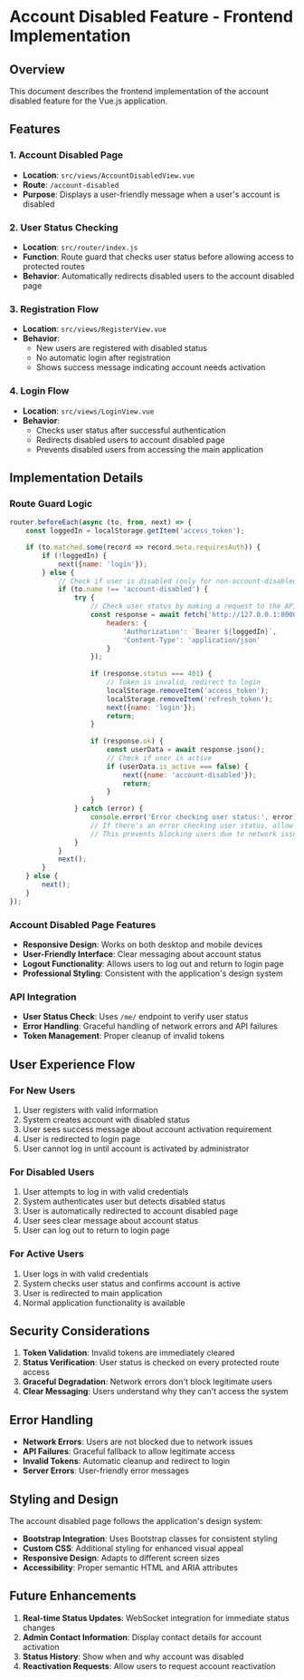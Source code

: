 # Account Disabled Feature - Frontend Implementation

## Overview

This document describes the frontend implementation of the account disabled feature for the Vue.js application.

## Features

### 1. Account Disabled Page
- **Location**: `src/views/AccountDisabledView.vue`
- **Route**: `/account-disabled`
- **Purpose**: Displays a user-friendly message when a user's account is disabled

### 2. User Status Checking
- **Location**: `src/router/index.js`
- **Function**: Route guard that checks user status before allowing access to protected routes
- **Behavior**: Automatically redirects disabled users to the account disabled page

### 3. Registration Flow
- **Location**: `src/views/RegisterView.vue`
- **Behavior**: 
  - New users are registered with disabled status
  - No automatic login after registration
  - Shows success message indicating account needs activation

### 4. Login Flow
- **Location**: `src/views/LoginView.vue`
- **Behavior**: 
  - Checks user status after successful authentication
  - Redirects disabled users to account disabled page
  - Prevents disabled users from accessing the main application

## Implementation Details

### Route Guard Logic
```javascript
router.beforeEach(async (to, from, next) => {
    const loggedIn = localStorage.getItem('access_token');

    if (to.matched.some(record => record.meta.requiresAuth)) {
        if (!loggedIn) {
            next({name: 'login'});
        } else {
            // Check if user is disabled (only for non-account-disabled routes)
            if (to.name !== 'account-disabled') {
                try {
                    // Check user status by making a request to the API
                    const response = await fetch('http://127.0.0.1:8000/me/', {
                        headers: {
                            'Authorization': `Bearer ${loggedIn}`,
                            'Content-Type': 'application/json'
                        }
                    });
                    
                    if (response.status === 401) {
                        // Token is invalid, redirect to login
                        localStorage.removeItem('access_token');
                        localStorage.removeItem('refresh_token');
                        next({name: 'login'});
                        return;
                    }
                    
                    if (response.ok) {
                        const userData = await response.json();
                        // Check if user is active
                        if (userData.is_active === false) {
                            next({name: 'account-disabled'});
                            return;
                        }
                    }
                } catch (error) {
                    console.error('Error checking user status:', error);
                    // If there's an error checking user status, allow the request to proceed
                    // This prevents blocking users due to network issues
                }
            }
            next();
        }
    } else {
        next();
    }
});
```

### Account Disabled Page Features
- **Responsive Design**: Works on both desktop and mobile devices
- **User-Friendly Interface**: Clear messaging about account status
- **Logout Functionality**: Allows users to log out and return to login page
- **Professional Styling**: Consistent with the application's design system

### API Integration
- **User Status Check**: Uses `/me/` endpoint to verify user status
- **Error Handling**: Graceful handling of network errors and API failures
- **Token Management**: Proper cleanup of invalid tokens

## User Experience Flow

### For New Users
1. User registers with valid information
2. System creates account with disabled status
3. User sees success message about account activation requirement
4. User is redirected to login page
5. User cannot log in until account is activated by administrator

### For Disabled Users
1. User attempts to log in with valid credentials
2. System authenticates user but detects disabled status
3. User is automatically redirected to account disabled page
4. User sees clear message about account status
5. User can log out to return to login page

### For Active Users
1. User logs in with valid credentials
2. System checks user status and confirms account is active
3. User is redirected to main application
4. Normal application functionality is available

## Security Considerations

1. **Token Validation**: Invalid tokens are immediately cleared
2. **Status Verification**: User status is checked on every protected route access
3. **Graceful Degradation**: Network errors don't block legitimate users
4. **Clear Messaging**: Users understand why they can't access the system

## Error Handling

- **Network Errors**: Users are not blocked due to network issues
- **API Failures**: Graceful fallback to allow legitimate access
- **Invalid Tokens**: Automatic cleanup and redirect to login
- **Server Errors**: User-friendly error messages

## Styling and Design

The account disabled page follows the application's design system:
- **Bootstrap Integration**: Uses Bootstrap classes for consistent styling
- **Custom CSS**: Additional styling for enhanced visual appeal
- **Responsive Design**: Adapts to different screen sizes
- **Accessibility**: Proper semantic HTML and ARIA attributes

## Future Enhancements

1. **Real-time Status Updates**: WebSocket integration for immediate status changes
2. **Admin Contact Information**: Display contact details for account activation
3. **Status History**: Show when and why account was disabled
4. **Reactivation Requests**: Allow users to request account reactivation 